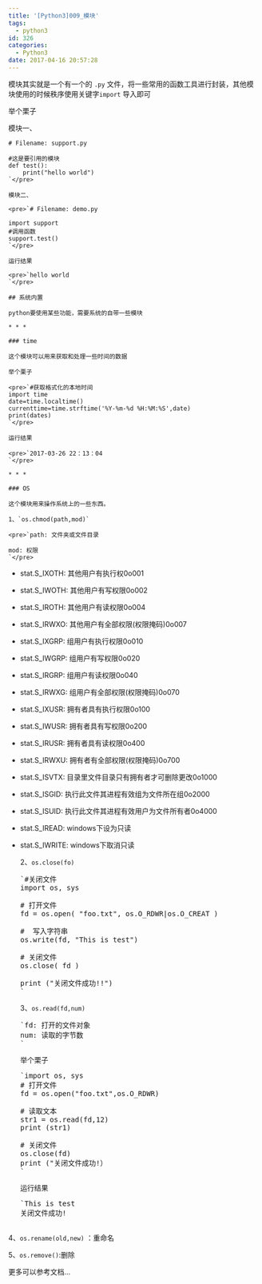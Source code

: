 ```yaml
---
title: '[Python3]009_模块'
tags:
  - python3
id: 326
categories:
  - Python3
date: 2017-04-16 20:57:28
---
```


模块其实就是一个有一个的 `.py` 文件，将一些常用的函数工具进行封装，其他模块使用的时候秩序使用关键字`import` 导入即可

举个栗子

模块一、

    # Filename: support.py

    #这是要引用的模块   
    def test():
        print("hello world")
    `</pre>

    模块二、

    <pre>`# Filename: demo.py

    import support
    #调用函数
    support.test()
    `</pre>

    运行结果

    <pre>`hello world
    `</pre>

    ## 系统内置

    python要使用某些功能，需要系统的自带一些模块

    * * *

    ### time

    这个模块可以用来获取和处理一些时间的数据

    举个栗子

    <pre>`#获取格式化的本地时间
    import time
    date=time.localtime()
    currenttime=time.strftime('%Y-%m-%d %H:%M:%S',date)
    print(dates)
    `</pre>

    运行结果

    <pre>`2017-03-26 22：13：04
    `</pre>

    * * *

    ### OS

    这个模块用来操作系统上的一些东西。

    1、`os.chmod(path,mod)`

    <pre>`path: 文件夹或文件目录

    mod: 权限
    `</pre>

*   stat.S_IXOTH: 其他用户有执行权0o001
*   stat.S_IWOTH: 其他用户有写权限0o002
*   stat.S_IROTH: 其他用户有读权限0o004
*   stat.S_IRWXO: 其他用户有全部权限(权限掩码)0o007
*   stat.S_IXGRP: 组用户有执行权限0o010
*   stat.S_IWGRP: 组用户有写权限0o020
*   stat.S_IRGRP: 组用户有读权限0o040
*   stat.S_IRWXG: 组用户有全部权限(权限掩码)0o070
*   stat.S_IXUSR: 拥有者具有执行权限0o100
*   stat.S_IWUSR: 拥有者具有写权限0o200
*   stat.S_IRUSR: 拥有者具有读权限0o400
*   stat.S_IRWXU: 拥有者有全部权限(权限掩码)0o700
*   stat.S_ISVTX: 目录里文件目录只有拥有者才可删除更改0o1000
*   stat.S_ISGID: 执行此文件其进程有效组为文件所在组0o2000
*   stat.S_ISUID: 执行此文件其进程有效用户为文件所有者0o4000
*   stat.S_IREAD: windows下设为只读
*   stat.S_IWRITE: windows下取消只读

    2、`os.close(fo)`

    <pre>`#关闭文件
    import os, sys

    # 打开文件
    fd = os.open( "foo.txt", os.O_RDWR|os.O_CREAT )

    #  写入字符串
    os.write(fd, "This is test")

    # 关闭文件
    os.close( fd )

    print ("关闭文件成功!!")
    `</pre>

    3、`os.read(fd,num)`

    <pre>`fd: 打开的文件对象
    num: 读取的字节数
    `</pre>

    举个栗子

    <pre>`import os, sys
    # 打开文件
    fd = os.open("foo.txt",os.O_RDWR)

    # 读取文本
    str1 = os.read(fd,12)
    print (str1)

    # 关闭文件
    os.close(fd)
    print ("关闭文件成功!）
    `</pre>

    运行结果

    <pre>`This is test
    关闭文件成功!

4、`os.rename(old,new)` ：重命名

5、`os.remove()`:删除

更多可以参考文档...